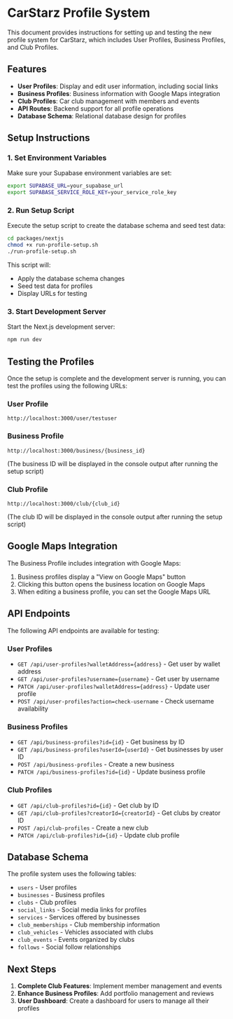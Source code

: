 # CarStarz Profile System

This document provides instructions for setting up and testing the new profile system for CarStarz, which includes User Profiles, Business Profiles, and Club Profiles.

## Features

- **User Profiles**: Display and edit user information, including social links
- **Business Profiles**: Business information with Google Maps integration
- **Club Profiles**: Car club management with members and events
- **API Routes**: Backend support for all profile operations
- **Database Schema**: Relational database design for profiles

## Setup Instructions

### 1. Set Environment Variables

Make sure your Supabase environment variables are set:

```bash
export SUPABASE_URL=your_supabase_url
export SUPABASE_SERVICE_ROLE_KEY=your_service_role_key
```

### 2. Run Setup Script

Execute the setup script to create the database schema and seed test data:

```bash
cd packages/nextjs
chmod +x run-profile-setup.sh
./run-profile-setup.sh
```

This script will:
- Apply the database schema changes
- Seed test data for profiles
- Display URLs for testing

### 3. Start Development Server

Start the Next.js development server:

```bash
npm run dev
```

## Testing the Profiles

Once the setup is complete and the development server is running, you can test the profiles using the following URLs:

### User Profile
```
http://localhost:3000/user/testuser
```

### Business Profile
```
http://localhost:3000/business/{business_id}
```
(The business ID will be displayed in the console output after running the setup script)

### Club Profile
```
http://localhost:3000/club/{club_id}
```
(The club ID will be displayed in the console output after running the setup script)

## Google Maps Integration

The Business Profile includes integration with Google Maps:

1. Business profiles display a "View on Google Maps" button
2. Clicking this button opens the business location on Google Maps
3. When editing a business profile, you can set the Google Maps URL

## API Endpoints

The following API endpoints are available for testing:

### User Profiles
- `GET /api/user-profiles?walletAddress={address}` - Get user by wallet address
- `GET /api/user-profiles?username={username}` - Get user by username
- `PATCH /api/user-profiles?walletAddress={address}` - Update user profile
- `POST /api/user-profiles?action=check-username` - Check username availability

### Business Profiles
- `GET /api/business-profiles?id={id}` - Get business by ID
- `GET /api/business-profiles?userId={userId}` - Get businesses by user ID
- `POST /api/business-profiles` - Create a new business
- `PATCH /api/business-profiles?id={id}` - Update business profile

### Club Profiles
- `GET /api/club-profiles?id={id}` - Get club by ID
- `GET /api/club-profiles?creatorId={creatorId}` - Get clubs by creator ID
- `POST /api/club-profiles` - Create a new club
- `PATCH /api/club-profiles?id={id}` - Update club profile

## Database Schema

The profile system uses the following tables:

- `users` - User profiles
- `businesses` - Business profiles
- `clubs` - Club profiles
- `social_links` - Social media links for profiles
- `services` - Services offered by businesses
- `club_memberships` - Club membership information
- `club_vehicles` - Vehicles associated with clubs
- `club_events` - Events organized by clubs
- `follows` - Social follow relationships

## Next Steps

1. **Complete Club Features**: Implement member management and events
2. **Enhance Business Profiles**: Add portfolio management and reviews
3. **User Dashboard**: Create a dashboard for users to manage all their profiles